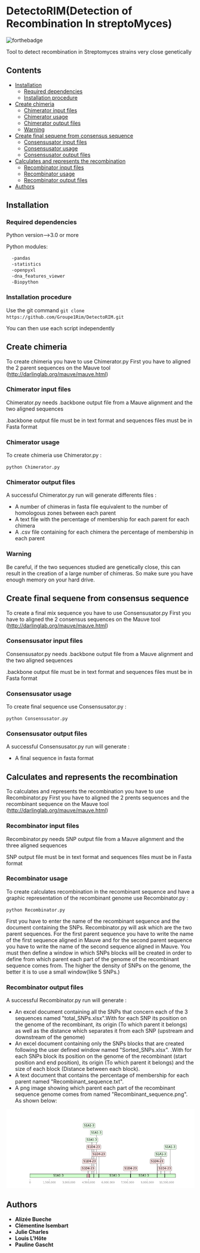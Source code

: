 

  # DetectoRIM(Detection of Recombination In streptoMyces)

![forthebadge](https://forthebadge.com/images/badges/made-with-python.svg)

Tool to detect recombination in Streptomyces strains very close genetically


## Contents
  * [Installation](#installation)
    * [Required dependencies](#required-dependencies)
    * [Installation procedure](#installation-procedure)
  * [Create chimeria](#create-chimeria) 
    * [Chimerator input files](#chimerator-input-files)
    * [Chimerator usage](#chimerator-usage)
    * [Chimerator output files](#Chimerator-output-files)
    * [Warning](#warning)
  * [Create final sequene from consensus sequence](#create-final-sequene-from-consensus-sequence) 
    * [Consensusator input files](#consensusator-input-files)
    * [Consensusator usage](#consensusator-usage)
    * [Consensusator output files](#consensusator-output-files)
 * [Calculates and represents the recombination](#calculates-and-represents-the-recombination) 
    * [Recombinator input files](#recombinator-input-files)
    * [Recombinator usage](#recombinator-usage)
    * [Recombinator output files](#recombinator-output-files)
 * [Authors](#authors)


## Installation

### Required dependencies
      
Python version-->3.0 or more

Python modules:

      -pandas
      -statistics
      -openpyxl
      -dna_features_viewer
      -Biopython
      
      
### Installation procedure

Use the git command ``git clone https://github.com/Groupe1Rim/DetectoRIM.git``

You can then use each script independently


## Create chimeria
To create chimeria you have to use Chimerator.py
First you have to aligned the 2 parent sequences on the Mauve tool (http://darlinglab.org/mauve/mauve.html)

### Chimerator input files

Chimerator.py needs .backbone output file from a Mauve alignment and the two aligned sequences

.backbone output file must be in text format and sequences files must be in Fasta format

### Chimerator usage

To create chimeria use Chimerator.py :

``python Chimerator.py``

### Chimerator output files

A successful Chimerator.py run will generate differents files :

- A number of chimeras in fasta file equivalent to the number of homologous zones between each parent
- A text file with the percentage of membership for each parent for each chimera
- A .csv file containing for each chimera the percentage of membership in each parent

### Warning

Be careful, if the two sequences studied are genetically close, this can result in the creation of a large number of chimeras. So make sure you have enough memory on your hard drive. 

## Create final sequene from consensus sequence

To create a final mix sequence you have to use Consensusator.py
First you have to aligned the 2 consensus sequences on the Mauve tool (http://darlinglab.org/mauve/mauve.html)

### Consensusator input files

Consensusator.py needs .backbone output file from a Mauve alignment and the two aligned sequences

.backbone output file must be in text format and sequences files must be in Fasta format

### Consensusator usage

To create final sequence use Consensusator.py :

``python Consensusator.py``

### Consensusator output files

A successful Consensusator.py run will generate :
- A final sequence in fasta format

## Calculates and represents the recombination

To calculates and represents the recombination you have to use Recombinator.py
First you have to aligned the 2 prents sequences and the recombinant sequence on the Mauve tool (http://darlinglab.org/mauve/mauve.html)

### Recombinator input files
Recombinator.py needs SNP output file from a Mauve alignment and the three aligned sequences

SNP output file must be in text format and sequences files must be in Fasta format

### Recombinator usage

To create calculates recombination in the recombinant sequence and have a graphic representation of the recombinant genome use Recombinator.py :

``python Recombinator.py``


First you have to enter the name of the recombinant sequence and the document containing the SNPs. Recombinator.py will ask which are the two parent sequences. For the first parent sequence you have to write the name of the first sequence aligned in Mauve and for the second parent sequence you have to write the name of the second sequence aligned in Mauve. You must then define a window in which SNPs blocks will be created in order to define from which parent each part of the genome of the recombinant sequence comes from. The higher the density of SNPs on the genome, the better it is to use a small window(like 5 SNPs.)


### Recombinator output files

A successful Recombinator.py run will generate :

- An excel document containing all the SNPs that concern each of the 3 sequences named "total_SNPs.xlsx".With for each SNP its position on the genome of the recombinant, its origin (To which parent it belongs) as well as the distance which separates it from each SNP (upstream and downstream of the genome)
- An excel document containing only the SNPs blocks that are created following the user defined window named "Sorted_SNPs.xlsx". .With for each SNPs block  its position on the genome of the recombinant (start position and end position), its origin (To which parent it belongs) and the size of each block (Distance between each block).
- A text document that contains the percentage of membership for each parent named "Recombinant_sequence.txt".
- A png image showing which parent each part of the recombinant sequence genome comes from named "Recombinant_sequence.png". As shown below: 

![alt text](https://github.com/Groupe1Rim/DetectoRIM/blob/main/2_S2102finalpetit.png?raw=true)


## Authors

* **Alizée Bueche** 
* **Clémentine Isembart** 
* **Julie Charles** 
* **Louis L'Hôte** 
* **Pauline Gascht**




    
     


